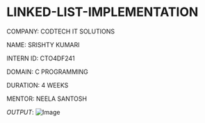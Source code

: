 # LINKED-LIST-IMPLEMENTATION

COMPANY: CODTECH IT SOLUTIONS

NAME: SRISHTY KUMARI

INTERN ID: CTO4DF241

DOMAIN: C PROGRAMMING

DURATION: 4 WEEKS

MENTOR: NEELA SANTOSH

*OUTPUT*: ![Image](https://github.com/user-attachments/assets/856a5c0d-ca8d-4281-98c6-f3b83f4ab79f)
